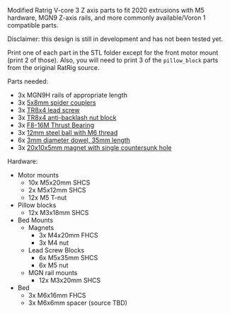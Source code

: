 Modified Ratrig V-core 3 Z axis parts to fit 2020 extrusions with M5 hardware, MGN9 Z-axis rails, and more commonly available/Voron 1 compatible parts.

Disclaimer: this design is still in development and has not been tested yet.

Print one of each part in the STL folder except for the front motor mount (print 2 of those). Also, you will need to print 3 of the `pillow_block` parts from the original RatRig source.

Parts needed:
* 3x MGN9H rails of appropriate length
* 3x [5x8mm spider couplers](https://www.aliexpress.com/item/33008007487.html?spm=a2g0o.productlist.0.0.3df94a9cwiCtXl&algo_pvid=0ff20ce3-c388-48a2-8563-a9a405e5c7cd&algo_exp_id=0ff20ce3-c388-48a2-8563-a9a405e5c7cd-1)
* 3x [TR8x4 lead screw](https://www.amazon.com/dp/B07ZC666KV)
* 3x [TR8x4 anti-backlash nut block](https://www.aliexpress.com/item/4000205148021.html)
* 3x [F8-16M Thrust Bearing](https://www.amazon.com/dp/B0192SOXN0)
* 3x [12mm steel ball with M6 thread](https://www.ebay.com/itm/333931699061)
* 6x [3mm diameter dowel, 35mm length](https://www.aliexpress.com/item/4000473863693.html)
* 3x [20x10x5mm magnet with single countersunk hole](https://www.aliexpress.com/item/1005001563832338.html)

Hardware:
* Motor mounts
  * 10x M5x20mm SHCS
  * 2x M5x12mm SHCS
  * 12x M5 T-nut
* Pillow blocks 
  * 12x M3x18mm SHCS
* Bed Mounts
  * Magnets
    * 3x M4x20mm FHCS
    * 3x M4 nut
  * Lead Screw Blocks
    * 6x M5x35mm SHCS
    * 6x M5 nut
  * MGN rail mounts
    * 12x M3x20mm SHCS
* Bed
  * 3x M6x16mm FHCS
  * 3x M6x6mm spacer (source TBD)

